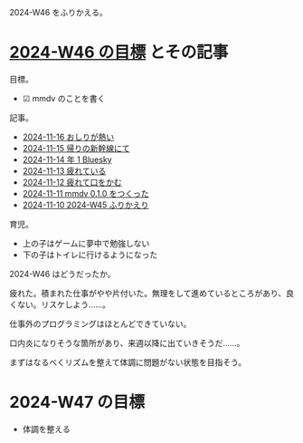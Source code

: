 2024-W46 をふりかえる。

# [2024-W46 の目標][2024-11-10] とその記事

目標。

- ☑ mmdv のことを書く

記事。

- [2024-11-16 おしりが熱い][2024-11-16]
- [2024-11-15 帰りの新幹線にて][2024-11-15]
- [2024-11-14 年 1 Bluesky][2024-11-14]
- [2024-11-13 疲れている][2024-11-13]
- [2024-11-12 疲れて口をかむ][2024-11-12]
- [2024-11-11 mmdv 0.1.0 をつくった][2024-11-11]
- [2024-11-10 2024-W45 ふりかえり][2024-11-10]

育児。

- 上の子はゲームに夢中で勉強しない
- 下の子はトイレに行けるようになった

2024-W46 はどうだったか。

疲れた。積まれた仕事がやや片付いた。無理をして進めているところがあり、良くない。リスケしよう……。

仕事外のプログラミングはほとんどできていない。

口内炎になりそうな箇所があり、来週以降に出ていきそうだ……。

まずはなるべくリズムを整えて体調に問題がない状態を目指そう。

# 2024-W47 の目標

- 体調を整える

[2024-11-10]: https://blog.bouzuya.net/2024/11/10/
[2024-11-11]: https://blog.bouzuya.net/2024/11/11/
[2024-11-12]: https://blog.bouzuya.net/2024/11/12/
[2024-11-13]: https://blog.bouzuya.net/2024/11/13/
[2024-11-14]: https://blog.bouzuya.net/2024/11/14/
[2024-11-15]: https://blog.bouzuya.net/2024/11/15/
[2024-11-16]: https://blog.bouzuya.net/2024/11/16/
